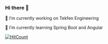### Hi there 👋

🔭 I’m currently working on Tekfen Engineering

🌱 I’m currently learning Spring Boot and Angular

[![HitCount](https://hits.dwyl.com/canturet/canturet.svg?style=flat)](http://hits.dwyl.com/canturet/canturet)
